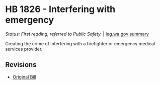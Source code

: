 # HB 1826 - Interfering with emergency
*Status: First reading, referred to Public Safety.* | [leg.wa.gov summary](https://app.leg.wa.gov/billsummary?BillNumber=1826&Year=2021)

Creating the crime of interfering with a firefighter or emergency medical services provider.

## Revisions
* [Original Bill](1/)